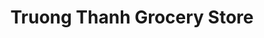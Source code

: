 ---
title: "Truong Thanh Grocery Store"
url: /minneapolis/truong-thanh-grocery-store/
shop: supermarket
---